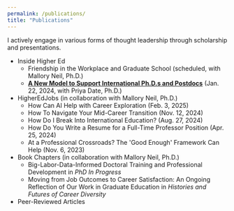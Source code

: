 ```yaml
---
permalink: /publications/
title: "Publications"
---
```


I actively engage in various forms of thought leadership through scholarship and presentations. 
- Inside Higher Ed
  - Friendship in the Workplace and Graduate School (scheduled, with Mallory Neil, Ph.D.)
  - [**A New Model to Support International Ph.D.s and Postdocs**](https://www.insidehighered.com/opinion/career-advice/carpe-careers/2024/01/22/new-model-support-international-phds-and-postdocs) (Jan. 22, 2024, with Priya Date, Ph.D.)
- HigherEdJobs (in collaboration with Mallory Neil, Ph.D.)
  - How Can AI Help with Career Exploration (Feb. 3, 2025)
  - How To Navigate Your Mid-Career Transition (Nov. 12, 2024)
  - How Do I Break Into International Education? (Aug. 27, 2024)
  - How Do You Write a Resume for a Full-Time Professor Position (Apr. 25, 2024)
  - At a Professional Crossroads? The 'Good Enough' Framework Can Help (Nov. 6, 2023)
- Book Chapters (in collaboration with Mallory Neil, Ph.D.)
  - Big-Labor-Data-Informed Doctoral Training and Professional Development in _PhD In Progress_
  - Moving from Job Outcomes to Career Satisfaction: An Ongoing Reflection of Our Work in Graduate Education  in _Histories and Futures of Career Diversity_
- Peer-Reviewed Articles
